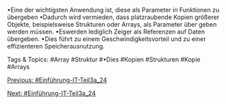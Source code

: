 •Eine der wichtigsten Anwendung ist, diese als Parameter in Funktionen zu übergeben
•Dadurch wird vermieden, dass platzraubende Kopien größerer Objekte, beispielsweise Strukturen oder Arrays, als Parameter über geben 
werden müssen. 
•Eswerden lediglich Zeiger als Referenzen auf Daten übergeben. 
•Dies führt zu einem Geschwindigkeitsvorteil und zu einer effizienteren Speicherausnutzung.

   Tags & Topics:
   #Array
   #Struktur
   #•Dies
   #Kopien
   #Strukturen
   #Kopie
   #Arrays

[Previous: #Einführung-IT-Teil3a_24](Einführung-IT-Teil3a_24.md)

[Next: #Einführung-IT-Teil3a_24](Einführung-IT-Teil3a_24.md)
